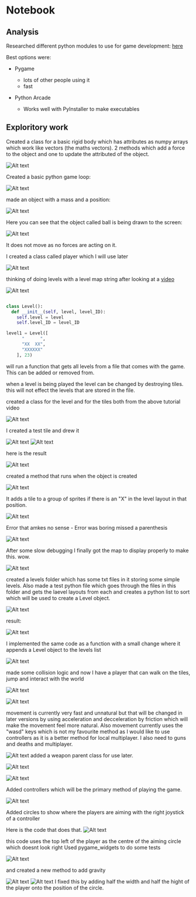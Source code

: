 # Notebook

## Analysis

Researched different python modules to use for game development: [here](https://geekflare.com/python-game-development-libraries-frameworks/)

Best options were:

* Pygame
  * lots of other people using it
  * fast

* Python Arcade
  * Works well with PyInstaller to make executables

## Exploritory work

Created a class for a basic rigid body which has attributes as numpy arrays which work like vectors (the maths vectors). 2 methods which add a force to the object and one to update the attributed of the object.

![Alt text](<Screenshot from 2023-07-11 13-29-30.png>)

Created a basic python game loop:

![Alt text](<Screenshot from 2023-07-11 13-31-41.png>)

made an object with a mass and a position:

![Alt text](<Screenshot from 2023-07-11 13-32-29.png>)

Here you can see that the object called ball is being drawn to the screen:

![Alt text](<Screenshot from 2023-07-11 13-32-11.png>)

It does not move as no forces are acting on it.

I created a class called player which I will use later

![Alt text](<Screenshot 2023-07-19 at 18.03.21.png>)

thinking of doing levels with a level map string after looking at a [video](https://www.youtube.com/watch?v=YWN8GcmJ-jA)

![Alt text](<Screenshot 2023-07-19 at 18.13.54.png>)



``` python

class Level():
  def __init__(self, level, level_ID):
    self.level = level
    self.level_ID = level_ID

level1 = Level([
      "      ",
      "XX  XX",
      "XXXXXX"
    ], 23)
```

will run a function that gets all levels from a file that comes with the game. This can be added or removed from.

when a level is being played the level can be changed by destroying tiles. this will not effect the levels that are stored in the file.

created a class for the level and for the tiles both from the above tutorial video

![Alt text](<Screenshot 2023-07-19 at 19.03.49.png>)

I created a test tile and drew it

![Alt text](<Screenshot 2023-07-19 at 19.12.02.png>)
![Alt text](<Screenshot 2023-07-19 at 19.12.10.png>)

here is the result

![Alt text](<Screenshot 2023-07-19 at 19.11.44.png>)


created a method that runs when the object is created

![Alt text](<Screenshot 2023-07-21 at 10.20.31.png>)

It adds a tile to a group of sprites if there is an "X" in the level layout in that position. 

![Alt text](<Screenshot 2023-07-21 at 10.20.43.png>)

Error that amkes no sense - Error was boring missed a parenthesis

![Alt text](<Screenshot 2023-07-21 at 10.20.07.png>)

After some slow debugging I finally got the map to display properly to make this. wow.

![Alt text](<Screenshot 2023-07-23 at 14.31.35.png>)

created a levels folder which has some txt files in it storing some simple levels. Also made a test python file which goes through the files in this folder and gets the laevel layouts from each and creates a python list to sort which will be used to create a Level object.

![Alt text](<Screenshot 2023-07-23 at 15.32.22.png>)

result:

![Alt text](<Screenshot 2023-07-23 at 15.33.59.png>)

I implemented the same code as a function with a small change where it appends a Level object to the levels list

![Alt text](<Screenshot 2023-07-23 at 15.52.14.png>)

made some collision logic and now I have a player that can walk on the tiles, jump and interact with the world

![Alt text](<Screenshot 2023-07-24 at 11.59.34.png>)

![Alt text](<Screenshot 2023-07-24 at 12.19.59.png>)

movement is currently very fast and unnatural but that will be changed in later versions by using acceleration and decceleration by friction which will make the movement feel more natural. Also movement currently uses the "wasd" keys which is not my favourite method as I would like to use controllers as it is a better method for local multiplayer. I also need to guns and deaths and multiplayer.

![Alt text](<Screenshot 2023-07-24 at 13.08.50.png>) added a weapon parent class for use later.

![Alt text](<Screenshot 2023-07-27 at 10.50.47.png>)

![Alt text](<Screenshot 2023-07-27 at 14.56.26.png>)

Added controllers which will be the primary method of playing the game.

![Alt text](<Screenshot 2023-07-27 at 15.02.48.png>)

Added circles to show where the players are aiming with the right joystick of a controller

Here is the code that does that.
![Alt text](<Screenshot 2023-07-27 at 14.57.43.png>)

this code uses the top left of the player as the centre of the aiming circle which doesnt look right
Used pygame_widgets to do some tests

![Alt text](<Screenshot from 2023-07-11 16-06-40.png>)

and created a new method to add gravity

![Alt text](<Screenshot from 2023-07-11 16-07-02.png>)
![Alt text](<Screenshot 2023-07-27 at 15.09.45.png>) 
I fixed this by adding half the width and half the hight of the player onto the position of the circle. 